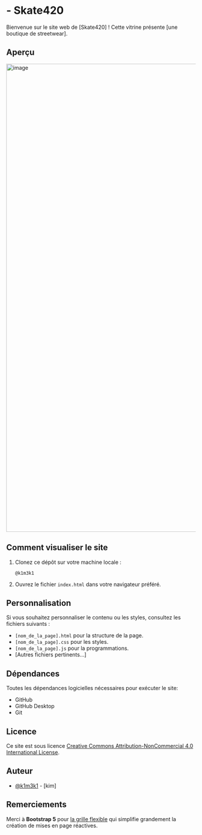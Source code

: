 # - Skate420

Bienvenue sur le site web de [Skate420] ! Cette vitrine présente [une boutique de streetwear].

## Aperçu

<img width="1246" alt="image" src="https://github.com/k1m3k1/skate420/assets/147629611/de19d64d-9545-42e3-86ca-5f812344f71d">


## Comment visualiser le site

1. Clonez ce dépôt sur votre machine locale :

    ```
   @k1m3k1
    ```

2. Ouvrez le fichier `index.html` dans votre navigateur préféré.

## Personnalisation

Si vous souhaitez personnaliser le contenu ou les styles, consultez les fichiers suivants :

- `[nom_de_la_page].html` pour la structure de la page.
- `[nom_de_la_page].css` pour les styles.
- `[nom_de_la_page].js` pour la programmations.
- [Autres fichiers pertinents...]

## Dépendances

Toutes les dépendances logicielles nécessaires pour exécuter le site:
- GitHub
- GitHub Desktop
- Git

## Licence

Ce site est sous licence [Creative Commons Attribution-NonCommercial 4.0 International License](LICENSE).

## Auteur

- [@k1m3k1](https://github.com/k1m3k1) - [kim]

## Remerciements

Merci à **Bootstrap 5** pour [la grille flexible](https://getbootstrap.com/docs/5.0/getting-started/introduction/) qui simplifie grandement la création de mises en page réactives.


